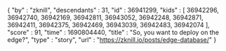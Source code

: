 {
  "by" : "zknill",
  "descendants" : 31,
  "id" : 36941299,
  "kids" : [ 36942296, 36942740, 36942169, 36942811, 36943052, 36942248, 36942871, 36942411, 36942375, 36942469, 36943039, 36942483, 36942074 ],
  "score" : 91,
  "time" : 1690804440,
  "title" : "So, you want to deploy on the edge?",
  "type" : "story",
  "url" : "https://zknill.io/posts/edge-database/"
}
